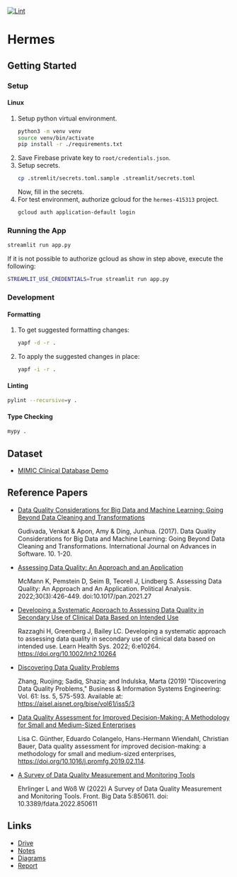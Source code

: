 [![Lint](https://github.com/kid-116/Hermes/actions/workflows/lint.yml/badge.svg?branch=main)](https://github.com/kid-116/Hermes/actions/workflows/lint.yml)

# Hermes

## Getting Started

### Setup

#### Linux
1. Setup python virtual environment.
    ```bash
    python3 -m venv venv
    source venv/bin/activate
    pip install -r ./requirements.txt
    ```
2. Save Firebase private key to `root/credentials.json`.
3. Setup secrets.
    ```bash
    cp .stremlit/secrets.toml.sample .streamlit/secrets.toml
    ```
    Now, fill in the secrets.
4. For test environment, authorize gcloud for the `hermes-415313` project.
    ```bash
    gcloud auth application-default login
    ```

### Running the App
```bash
streamlit run app.py
```

If it is not possible to authorize gcloud as show in step above, execute the following:
```bash
STREAMLIT_USE_CREDENTIALS=True streamlit run app.py
```

### Development

#### Formatting
1. To get suggested formatting changes:
    ```bash
    yapf -d -r .
    ```
2. To apply the suggested changes in place:
    ```bash
    yapf -i -r .
    ```

#### Linting
```bash
pylint --recursive=y .
```

#### Type Checking
```bash
mypy .
```

## Dataset
- [MIMIC Clinical Database Demo](https://physionet.org/content/mimic-iv-demo/2.2/)

## Reference Papers
- [Data Quality Considerations for Big Data and Machine Learning: Going Beyond Data Cleaning and Transformations](https://personales.upv.es/thinkmind/dl/journals/soft/soft_v10_n12_2017/soft_v10_n12_2017_1.pdf)

  Gudivada, Venkat & Apon, Amy & Ding, Junhua. (2017). Data Quality Considerations for Big Data and Machine Learning: Going Beyond Data Cleaning and Transformations. International Journal on Advances in Software. 10. 1-20.

- [Assessing Data Quality: An Approach and an Application](https://bseim.web.unc.edu/wp-content/uploads/sites/9932/2021/05/A-Measurement-Assessment-Approach-PA_May2021.pdf)

  McMann K, Pemstein D, Seim B, Teorell J, Lindberg S. Assessing Data Quality: An Approach and An Application. Political Analysis. 2022;30(3):426-449. doi:10.1017/pan.2021.27

- [Developing a Systematic Approach to Assessing Data Quality in Secondary Use of Clinical Data Based on Intended Use](https://onlinelibrary.wiley.com/doi/epdf/10.1002/lrh2.10264)

  Razzaghi H, Greenberg J, Bailey LC. Developing a systematic approach to assessing data quality in secondary use of clinical data based on intended use. Learn Health Sys. 2022; 6:e10264. https://doi.org/10.1002/lrh2.10264

- [Discovering Data Quality Problems](https://aisel.aisnet.org/bise/vol61/iss5/3/#:~:text=Existing%20methodologies%20for%20identifying%20dataquality,structures%20and%20data%20governance%20frameworks.)

  Zhang, Ruojing; Sadiq, Shazia; and Indulska, Marta (2019) "Discovering Data Quality Problems," Business & Information Systems Engineering: Vol. 61: Iss. 5, 575-593. Available at: https://aisel.aisnet.org/bise/vol61/iss5/3

- [Data Quality Assessment for Improved Decision-Making: A Methodology for Small and Medium-Sized Enterprises](https://www.sciencedirect.com/science/article/pii/S2351978919301477)

  Lisa C. Günther, Eduardo Colangelo, Hans-Hermann Wiendahl, Christian Bauer, Data quality assessment for improved decision-making: a methodology for small and medium-sized enterprises, https://doi.org/10.1016/j.promfg.2019.02.114.

- [A Survey of Data Quality Measurement and Monitoring Tools](https://www.frontiersin.org/articles/10.3389/fdata.2022.850611/full)

  Ehrlinger L and Wöß W (2022) A Survey of Data Quality Measurement and Monitoring Tools. Front. Big Data 5:850611. doi: 10.3389/fdata.2022.850611

## Links
- [Drive](https://drive.google.com/drive/folders/1nZDxrEn82BJPJAxpljf-AHgAEe_o2oN1?usp=drive_link)
- [Notes](https://docs.google.com/document/d/1oj72QnhO1ppDBaduS_ihxjQ79RPnggzIXx-01UaVW9U)
- [Diagrams](https://drive.google.com/file/d/1fIjxpNIov2ClquNP6MjMdr43eJKfwyck/view?usp=sharing)
- [Report](https://docs.google.com/document/d/1qsBM0EbIVAkBEcIhTpDmR49D0lkKsCyxxLnF7T8ZDHg/edit?usp=sharing)
